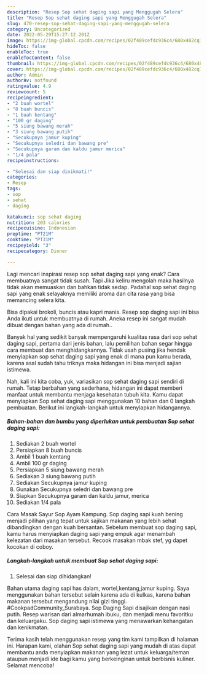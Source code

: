 ```yaml
---
description: "Resep Sop sehat daging sapi yang Menggugah Selera"
title: "Resep Sop sehat daging sapi yang Menggugah Selera"
slug: 470-resep-sop-sehat-daging-sapi-yang-menggugah-selera
category: Uncategorized
date: 2022-05-29T15:27:12.201Z
image: https://img-global.cpcdn.com/recipes/02f489cefdc936c4/680x482cq70/sop-sehat-daging-sapi-foto-resep-utama.jpg
hideToc: false
enableToc: true
enableTocContent: false
thumbnail: https://img-global.cpcdn.com/recipes/02f489cefdc936c4/680x482cq70/sop-sehat-daging-sapi-foto-resep-utama.jpg
cover: https://img-global.cpcdn.com/recipes/02f489cefdc936c4/680x482cq70/sop-sehat-daging-sapi-foto-resep-utama.jpg
author: Admin
authorAv: notfound
ratingvalue: 4.9
reviewcount: 5
recipeingredient:
- "2 buah wortel"
- "8 buah buncis"
- "1 buah kentang"
- "100 gr daging"
- "5 siung bawang merah"
- "3 siung bawang putih"
- "Secukupnya jamur kuping"
- "Secukupnya seledri dan bawang pre"
- "Secukupnya garam dan kaldu jamur merica"
- "1/4 pala"
recipeinstructions:

- "Selesai dan siap dinikmati!"
categories:
- Resep
tags:
- sop
- sehat
- daging

katakunci: sop sehat daging 
nutrition: 203 calories
recipecuisine: Indonesian
preptime: "PT21M"
cooktime: "PT31M"
recipeyield: "3"
recipecategory: Dinner

---
```



Lagi mencari inspirasi resep sop sehat daging sapi yang enak? Cara membuatnya sangat tidak susah. Tapi Jika keliru mengolah maka hasilnya tidak akan memuaskan dan bahkan tidak sedap. Padahal sop sehat daging sapi yang enak selayaknya memiliki aroma dan cita rasa yang bisa memancing selera kita.


Bisa dipakai brokoli, buncis atau kapri manis. Resep sop daging sapi ini bisa Anda ikuti untuk membuatnya di rumah. Aneka resep ini sangat mudah dibuat dengan bahan yang ada di rumah..

Banyak hal yang sedikit banyak mempengaruhi kualitas rasa dari sop sehat daging sapi, pertama dari jenis bahan, lalu pemilihan bahan segar hingga cara membuat dan menghidangkannya. Tidak usah pusing jika hendak menyiapkan sop sehat daging sapi yang enak di mana pun kamu berada, karena asal sudah tahu triknya maka hidangan ini bisa menjadi sajian istimewa.


Nah, kali ini kita coba, yuk, variasikan sop sehat daging sapi sendiri di rumah. Tetap berbahan yang sederhana, hidangan ini dapat memberi manfaat untuk membantu menjaga kesehatan tubuh kita. Kamu dapat menyiapkan Sop sehat daging sapi menggunakan 10 bahan dan 0 langkah pembuatan. Berikut ini langkah-langkah untuk menyiapkan hidangannya.

<!--inarticleads1-->

##### Bahan-bahan dan bumbu yang diperlukan untuk pembuatan Sop sehat daging sapi:

1. Sediakan 2 buah wortel
1. Persiapkan 8 buah buncis
1. Ambil 1 buah kentang
1. Ambil 100 gr daging
1. Persiapkan 5 siung bawang merah
1. Sediakan 3 siung bawang putih
1. Sediakan Secukupnya jamur kuping
1. Gunakan Secukupnya seledri dan bawang pre
1. Siapkan Secukupnya garam dan kaldu jamur, merica
1. Sediakan 1/4 pala


Cara Masak Sayur Sop Ayam Kampung. Sop daging sapi kuah bening menjadi pilihan yang tepat untuk sajikan makanan yang lebih sehat dibandingkan dengan kuah bersantan. Sebelum membuat sop daging sapi, kamu harus menyiapkan daging sapi yang empuk agar menambah kelezatan dari masakan tersebut. Recook masakan mbak stef, yg dapet kocokan di coboy. 

<!--inarticleads2-->

##### Langkah-langkah untuk membuat Sop sehat daging sapi:


1. Selesai dan siap dihidangkan!

Bahan utama daging sapi has dalam, wortel,kentang,jamur kuping. Saya menggunakan bahan tersebut selain karena ada di kulkas, karena bahan makanan tersebut mengandung nilai gizi tinggi. #CookpadCommunity_Surabaya. Sop Daging Sapi disajikan dengan nasi putih. Resep warisan dari almarhumah ibuku, dan menjadi menu favoritku dan keluargaku. Sop daging sapi istimewa yang menawarkan kehangatan dan kenikmatan. 

Terima kasih telah menggunakan resep yang tim kami tampilkan di halaman ini. Harapan kami, olahan Sop sehat daging sapi yang mudah di atas dapat membantu anda menyiapkan makanan yang lezat untuk keluarga/teman ataupun menjadi ide bagi kamu yang berkeinginan untuk berbisnis kuliner. Selamat mencoba!
